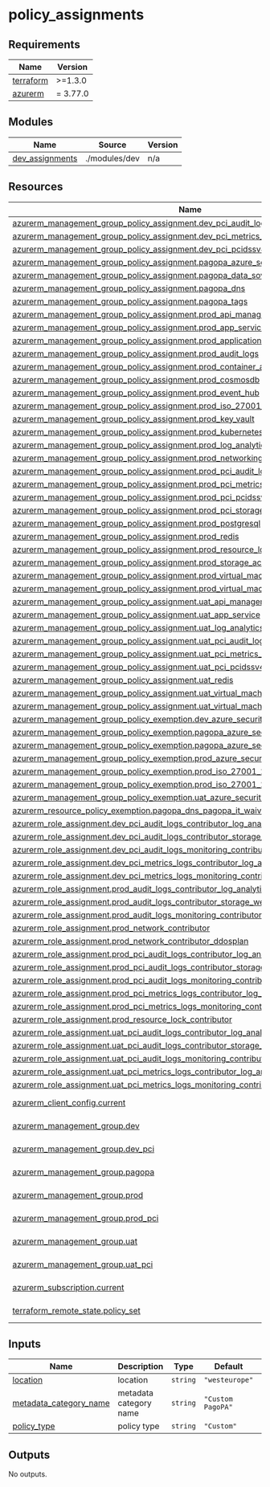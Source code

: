 # policy_assignments

<!-- markdownlint-disable -->
<!-- BEGINNING OF PRE-COMMIT-TERRAFORM DOCS HOOK -->
## Requirements

| Name | Version |
|------|---------|
| <a name="requirement_terraform"></a> [terraform](#requirement\_terraform) | >=1.3.0 |
| <a name="requirement_azurerm"></a> [azurerm](#requirement\_azurerm) | = 3.77.0 |

## Modules

| Name | Source | Version |
|------|--------|---------|
| <a name="module_dev_assignments"></a> [dev\_assignments](#module\_dev\_assignments) | ./modules/dev | n/a |

## Resources

| Name | Type |
|------|------|
| [azurerm_management_group_policy_assignment.dev_pci_audit_logs](https://registry.terraform.io/providers/hashicorp/azurerm/3.77.0/docs/resources/management_group_policy_assignment) | resource |
| [azurerm_management_group_policy_assignment.dev_pci_metrics_logs](https://registry.terraform.io/providers/hashicorp/azurerm/3.77.0/docs/resources/management_group_policy_assignment) | resource |
| [azurerm_management_group_policy_assignment.dev_pci_pcidssv4](https://registry.terraform.io/providers/hashicorp/azurerm/3.77.0/docs/resources/management_group_policy_assignment) | resource |
| [azurerm_management_group_policy_assignment.pagopa_azure_security_benchmark](https://registry.terraform.io/providers/hashicorp/azurerm/3.77.0/docs/resources/management_group_policy_assignment) | resource |
| [azurerm_management_group_policy_assignment.pagopa_data_sovereignty_eu](https://registry.terraform.io/providers/hashicorp/azurerm/3.77.0/docs/resources/management_group_policy_assignment) | resource |
| [azurerm_management_group_policy_assignment.pagopa_dns](https://registry.terraform.io/providers/hashicorp/azurerm/3.77.0/docs/resources/management_group_policy_assignment) | resource |
| [azurerm_management_group_policy_assignment.pagopa_tags](https://registry.terraform.io/providers/hashicorp/azurerm/3.77.0/docs/resources/management_group_policy_assignment) | resource |
| [azurerm_management_group_policy_assignment.prod_api_management](https://registry.terraform.io/providers/hashicorp/azurerm/3.77.0/docs/resources/management_group_policy_assignment) | resource |
| [azurerm_management_group_policy_assignment.prod_app_service](https://registry.terraform.io/providers/hashicorp/azurerm/3.77.0/docs/resources/management_group_policy_assignment) | resource |
| [azurerm_management_group_policy_assignment.prod_application_gateway](https://registry.terraform.io/providers/hashicorp/azurerm/3.77.0/docs/resources/management_group_policy_assignment) | resource |
| [azurerm_management_group_policy_assignment.prod_audit_logs](https://registry.terraform.io/providers/hashicorp/azurerm/3.77.0/docs/resources/management_group_policy_assignment) | resource |
| [azurerm_management_group_policy_assignment.prod_container_apps](https://registry.terraform.io/providers/hashicorp/azurerm/3.77.0/docs/resources/management_group_policy_assignment) | resource |
| [azurerm_management_group_policy_assignment.prod_cosmosdb](https://registry.terraform.io/providers/hashicorp/azurerm/3.77.0/docs/resources/management_group_policy_assignment) | resource |
| [azurerm_management_group_policy_assignment.prod_event_hub](https://registry.terraform.io/providers/hashicorp/azurerm/3.77.0/docs/resources/management_group_policy_assignment) | resource |
| [azurerm_management_group_policy_assignment.prod_iso_27001_2013](https://registry.terraform.io/providers/hashicorp/azurerm/3.77.0/docs/resources/management_group_policy_assignment) | resource |
| [azurerm_management_group_policy_assignment.prod_key_vault](https://registry.terraform.io/providers/hashicorp/azurerm/3.77.0/docs/resources/management_group_policy_assignment) | resource |
| [azurerm_management_group_policy_assignment.prod_kubernetes](https://registry.terraform.io/providers/hashicorp/azurerm/3.77.0/docs/resources/management_group_policy_assignment) | resource |
| [azurerm_management_group_policy_assignment.prod_log_analytics](https://registry.terraform.io/providers/hashicorp/azurerm/3.77.0/docs/resources/management_group_policy_assignment) | resource |
| [azurerm_management_group_policy_assignment.prod_networking](https://registry.terraform.io/providers/hashicorp/azurerm/3.77.0/docs/resources/management_group_policy_assignment) | resource |
| [azurerm_management_group_policy_assignment.prod_pci_audit_logs](https://registry.terraform.io/providers/hashicorp/azurerm/3.77.0/docs/resources/management_group_policy_assignment) | resource |
| [azurerm_management_group_policy_assignment.prod_pci_metrics_logs](https://registry.terraform.io/providers/hashicorp/azurerm/3.77.0/docs/resources/management_group_policy_assignment) | resource |
| [azurerm_management_group_policy_assignment.prod_pci_pcidssv4](https://registry.terraform.io/providers/hashicorp/azurerm/3.77.0/docs/resources/management_group_policy_assignment) | resource |
| [azurerm_management_group_policy_assignment.prod_pci_storage_account](https://registry.terraform.io/providers/hashicorp/azurerm/3.77.0/docs/resources/management_group_policy_assignment) | resource |
| [azurerm_management_group_policy_assignment.prod_postgresql](https://registry.terraform.io/providers/hashicorp/azurerm/3.77.0/docs/resources/management_group_policy_assignment) | resource |
| [azurerm_management_group_policy_assignment.prod_redis](https://registry.terraform.io/providers/hashicorp/azurerm/3.77.0/docs/resources/management_group_policy_assignment) | resource |
| [azurerm_management_group_policy_assignment.prod_resource_lock](https://registry.terraform.io/providers/hashicorp/azurerm/3.77.0/docs/resources/management_group_policy_assignment) | resource |
| [azurerm_management_group_policy_assignment.prod_storage_account](https://registry.terraform.io/providers/hashicorp/azurerm/3.77.0/docs/resources/management_group_policy_assignment) | resource |
| [azurerm_management_group_policy_assignment.prod_virtual_machine](https://registry.terraform.io/providers/hashicorp/azurerm/3.77.0/docs/resources/management_group_policy_assignment) | resource |
| [azurerm_management_group_policy_assignment.prod_virtual_machine_scael_set](https://registry.terraform.io/providers/hashicorp/azurerm/3.77.0/docs/resources/management_group_policy_assignment) | resource |
| [azurerm_management_group_policy_assignment.uat_api_management](https://registry.terraform.io/providers/hashicorp/azurerm/3.77.0/docs/resources/management_group_policy_assignment) | resource |
| [azurerm_management_group_policy_assignment.uat_app_service](https://registry.terraform.io/providers/hashicorp/azurerm/3.77.0/docs/resources/management_group_policy_assignment) | resource |
| [azurerm_management_group_policy_assignment.uat_log_analytics](https://registry.terraform.io/providers/hashicorp/azurerm/3.77.0/docs/resources/management_group_policy_assignment) | resource |
| [azurerm_management_group_policy_assignment.uat_pci_audit_logs](https://registry.terraform.io/providers/hashicorp/azurerm/3.77.0/docs/resources/management_group_policy_assignment) | resource |
| [azurerm_management_group_policy_assignment.uat_pci_metrics_logs](https://registry.terraform.io/providers/hashicorp/azurerm/3.77.0/docs/resources/management_group_policy_assignment) | resource |
| [azurerm_management_group_policy_assignment.uat_pci_pcidssv4](https://registry.terraform.io/providers/hashicorp/azurerm/3.77.0/docs/resources/management_group_policy_assignment) | resource |
| [azurerm_management_group_policy_assignment.uat_redis](https://registry.terraform.io/providers/hashicorp/azurerm/3.77.0/docs/resources/management_group_policy_assignment) | resource |
| [azurerm_management_group_policy_assignment.uat_virtual_machine](https://registry.terraform.io/providers/hashicorp/azurerm/3.77.0/docs/resources/management_group_policy_assignment) | resource |
| [azurerm_management_group_policy_assignment.uat_virtual_machine_scael_set](https://registry.terraform.io/providers/hashicorp/azurerm/3.77.0/docs/resources/management_group_policy_assignment) | resource |
| [azurerm_management_group_policy_exemption.dev_azure_security_benchmark_waiver](https://registry.terraform.io/providers/hashicorp/azurerm/3.77.0/docs/resources/management_group_policy_exemption) | resource |
| [azurerm_management_group_policy_exemption.pagopa_azure_security_benchmark_mitigated](https://registry.terraform.io/providers/hashicorp/azurerm/3.77.0/docs/resources/management_group_policy_exemption) | resource |
| [azurerm_management_group_policy_exemption.pagopa_azure_security_benchmark_waiver](https://registry.terraform.io/providers/hashicorp/azurerm/3.77.0/docs/resources/management_group_policy_exemption) | resource |
| [azurerm_management_group_policy_exemption.prod_azure_security_benchmark_waiver](https://registry.terraform.io/providers/hashicorp/azurerm/3.77.0/docs/resources/management_group_policy_exemption) | resource |
| [azurerm_management_group_policy_exemption.prod_iso_27001_2013_mitigated](https://registry.terraform.io/providers/hashicorp/azurerm/3.77.0/docs/resources/management_group_policy_exemption) | resource |
| [azurerm_management_group_policy_exemption.prod_iso_27001_2013_waiver](https://registry.terraform.io/providers/hashicorp/azurerm/3.77.0/docs/resources/management_group_policy_exemption) | resource |
| [azurerm_management_group_policy_exemption.uat_azure_security_benchmark_waiver](https://registry.terraform.io/providers/hashicorp/azurerm/3.77.0/docs/resources/management_group_policy_exemption) | resource |
| [azurerm_resource_policy_exemption.pagopa_dns_pagopa_it_waiver](https://registry.terraform.io/providers/hashicorp/azurerm/3.77.0/docs/resources/resource_policy_exemption) | resource |
| [azurerm_role_assignment.dev_pci_audit_logs_contributor_log_analytics](https://registry.terraform.io/providers/hashicorp/azurerm/3.77.0/docs/resources/role_assignment) | resource |
| [azurerm_role_assignment.dev_pci_audit_logs_contributor_storage_westeurope](https://registry.terraform.io/providers/hashicorp/azurerm/3.77.0/docs/resources/role_assignment) | resource |
| [azurerm_role_assignment.dev_pci_audit_logs_monitoring_contributor](https://registry.terraform.io/providers/hashicorp/azurerm/3.77.0/docs/resources/role_assignment) | resource |
| [azurerm_role_assignment.dev_pci_metrics_logs_contributor_log_analytics](https://registry.terraform.io/providers/hashicorp/azurerm/3.77.0/docs/resources/role_assignment) | resource |
| [azurerm_role_assignment.dev_pci_metrics_logs_monitoring_contributor](https://registry.terraform.io/providers/hashicorp/azurerm/3.77.0/docs/resources/role_assignment) | resource |
| [azurerm_role_assignment.prod_audit_logs_contributor_log_analytics](https://registry.terraform.io/providers/hashicorp/azurerm/3.77.0/docs/resources/role_assignment) | resource |
| [azurerm_role_assignment.prod_audit_logs_contributor_storage_westeurope](https://registry.terraform.io/providers/hashicorp/azurerm/3.77.0/docs/resources/role_assignment) | resource |
| [azurerm_role_assignment.prod_audit_logs_monitoring_contributor](https://registry.terraform.io/providers/hashicorp/azurerm/3.77.0/docs/resources/role_assignment) | resource |
| [azurerm_role_assignment.prod_network_contributor](https://registry.terraform.io/providers/hashicorp/azurerm/3.77.0/docs/resources/role_assignment) | resource |
| [azurerm_role_assignment.prod_network_contributor_ddosplan](https://registry.terraform.io/providers/hashicorp/azurerm/3.77.0/docs/resources/role_assignment) | resource |
| [azurerm_role_assignment.prod_pci_audit_logs_contributor_log_analytics](https://registry.terraform.io/providers/hashicorp/azurerm/3.77.0/docs/resources/role_assignment) | resource |
| [azurerm_role_assignment.prod_pci_audit_logs_contributor_storage_westeurope](https://registry.terraform.io/providers/hashicorp/azurerm/3.77.0/docs/resources/role_assignment) | resource |
| [azurerm_role_assignment.prod_pci_audit_logs_monitoring_contributor](https://registry.terraform.io/providers/hashicorp/azurerm/3.77.0/docs/resources/role_assignment) | resource |
| [azurerm_role_assignment.prod_pci_metrics_logs_contributor_log_analytics](https://registry.terraform.io/providers/hashicorp/azurerm/3.77.0/docs/resources/role_assignment) | resource |
| [azurerm_role_assignment.prod_pci_metrics_logs_monitoring_contributor](https://registry.terraform.io/providers/hashicorp/azurerm/3.77.0/docs/resources/role_assignment) | resource |
| [azurerm_role_assignment.prod_resource_lock_contributor](https://registry.terraform.io/providers/hashicorp/azurerm/3.77.0/docs/resources/role_assignment) | resource |
| [azurerm_role_assignment.uat_pci_audit_logs_contributor_log_analytics](https://registry.terraform.io/providers/hashicorp/azurerm/3.77.0/docs/resources/role_assignment) | resource |
| [azurerm_role_assignment.uat_pci_audit_logs_contributor_storage_westeurope](https://registry.terraform.io/providers/hashicorp/azurerm/3.77.0/docs/resources/role_assignment) | resource |
| [azurerm_role_assignment.uat_pci_audit_logs_monitoring_contributor](https://registry.terraform.io/providers/hashicorp/azurerm/3.77.0/docs/resources/role_assignment) | resource |
| [azurerm_role_assignment.uat_pci_metrics_logs_contributor_log_analytics](https://registry.terraform.io/providers/hashicorp/azurerm/3.77.0/docs/resources/role_assignment) | resource |
| [azurerm_role_assignment.uat_pci_metrics_logs_monitoring_contributor](https://registry.terraform.io/providers/hashicorp/azurerm/3.77.0/docs/resources/role_assignment) | resource |
| [azurerm_client_config.current](https://registry.terraform.io/providers/hashicorp/azurerm/3.77.0/docs/data-sources/client_config) | data source |
| [azurerm_management_group.dev](https://registry.terraform.io/providers/hashicorp/azurerm/3.77.0/docs/data-sources/management_group) | data source |
| [azurerm_management_group.dev_pci](https://registry.terraform.io/providers/hashicorp/azurerm/3.77.0/docs/data-sources/management_group) | data source |
| [azurerm_management_group.pagopa](https://registry.terraform.io/providers/hashicorp/azurerm/3.77.0/docs/data-sources/management_group) | data source |
| [azurerm_management_group.prod](https://registry.terraform.io/providers/hashicorp/azurerm/3.77.0/docs/data-sources/management_group) | data source |
| [azurerm_management_group.prod_pci](https://registry.terraform.io/providers/hashicorp/azurerm/3.77.0/docs/data-sources/management_group) | data source |
| [azurerm_management_group.uat](https://registry.terraform.io/providers/hashicorp/azurerm/3.77.0/docs/data-sources/management_group) | data source |
| [azurerm_management_group.uat_pci](https://registry.terraform.io/providers/hashicorp/azurerm/3.77.0/docs/data-sources/management_group) | data source |
| [azurerm_subscription.current](https://registry.terraform.io/providers/hashicorp/azurerm/3.77.0/docs/data-sources/subscription) | data source |
| [terraform_remote_state.policy_set](https://registry.terraform.io/providers/hashicorp/terraform/latest/docs/data-sources/remote_state) | data source |

## Inputs

| Name | Description | Type | Default | Required |
|------|-------------|------|---------|:--------:|
| <a name="input_location"></a> [location](#input\_location) | location | `string` | `"westeurope"` | no |
| <a name="input_metadata_category_name"></a> [metadata\_category\_name](#input\_metadata\_category\_name) | metadata category name | `string` | `"Custom PagoPA"` | no |
| <a name="input_policy_type"></a> [policy\_type](#input\_policy\_type) | policy type | `string` | `"Custom"` | no |

## Outputs

No outputs.
<!-- END OF PRE-COMMIT-TERRAFORM DOCS HOOK -->
